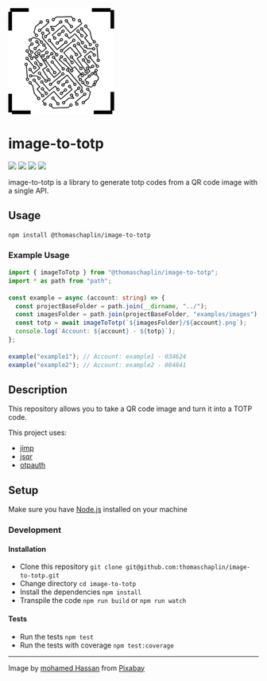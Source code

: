 <img src="assets/logo.png" alt="logo" width="213" height="213" />

# image-to-totp

![](https://img.shields.io/npm/v/@thomaschaplin/image-to-totp?style=plastic)
![](https://img.shields.io/npm/dw/@thomaschaplin/image-to-totp?style=plastic)
![](https://img.shields.io/bundlephobia/min/@thomaschaplin/image-to-totp?style=plastic)
![](https://img.shields.io/github/license/thomaschaplin/image-to-totp?style=plastic)

image-to-totp is a library to generate totp codes from a QR code image with a single API.

## Usage

```
npm install @thomaschaplin/image-to-totp
```

### Example Usage

```ts
import { imageToTotp } from "@thomaschaplin/image-to-totp";
import * as path from "path";

const example = async (account: string) => {
  const projectBaseFolder = path.join(__dirname, "../");
  const imagesFolder = path.join(projectBaseFolder, "examples/images");
  const totp = await imageToTotp(`${imagesFolder}/${account}.png`);
  console.log(`Account: ${account} - ${totp}`);
};

example("example1"); // Account: example1 - 034624
example("example2"); // Account: example2 - 084841
```

## Description

This repository allows you to take a QR code image and turn it into a TOTP code.

This project uses:

- [jimp](https://github.com/oliver-moran/jimp)
- [jsqr](https://github.com/cozmo/jsQR)
- [otpauth](https://github.com/hectorm/otpauth)

## Setup

Make sure you have [Node.js](https://nodejs.org/en/) installed on your machine

### Development

#### Installation

- Clone this repository
  `git clone git@github.com:thomaschaplin/image-to-totp.git`
- Change directory `cd image-to-totp`
- Install the dependencies `npm install`
- Transpile the code `npm run build` or `npm run watch`

#### Tests

- Run the tests `npm test`
- Run the tests with coverage `npm test:coverage`

---

Image by
<a href="https://pixabay.com/users/mohamed_hassan-5229782/?utm_source=link-attribution&amp;utm_medium=referral&amp;utm_campaign=image&amp;utm_content=5661868">mohamed
Hassan</a> from
<a href="https://pixabay.com/?utm_source=link-attribution&amp;utm_medium=referral&amp;utm_campaign=image&amp;utm_content=5661868">Pixabay</a>
